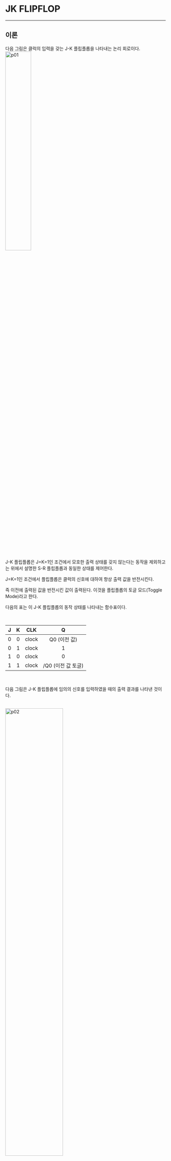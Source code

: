 # JK FLIPFLOP
---
## 이론

다음 그림은 클럭의 입력을 갖는 J-K 플립플롭을 나타내는 논리 회로이다.
<br>
<img src="./pds/jk01.png" alt="p01" style="width: 40%;"><br>
<br>


J-K 플립플롭은 J=K=1인 조건에서 모호한 출력 상태를 갖지 않는다는 동작을 제외하고는 위에서 설명한 S-R 플립플롭과 동일한 상태를 제어한다. 

J=K=1인 조건에서 플립플롭은 클럭의 신호에 대하여 항상 출력 값을 반전시킨다. 

즉 이전에 출력된 값을 반전시킨 값이 출력된다. 이것을 플립플롭의 토글 모드(Toggle Mode)라고 한다. 


다음의 표는 이 J-K 플립플롭의 동작 상태를 나타내는 함수표이다.

<br>

|J|K|CLK|Q|
|:---:|:---:|:---:|:---:|
|0|0|clock|Q0 (이전 값)|
|0|1|clock|1|
|1|0|clock|0|
|1|1|clock|/Q0 (이전 값 토글)|


<br>

다음 그림은 J-K 플립플롭에 임의의 신호를 입력하였을 때의 출력 결과를 나타낸 것이다.

<br>
<img src="./pds/jk02.png" alt="p02" style="width: 60%;"><br>
<br>


---
## **실습 목표 **

다음의 회로를 설계하여 실험해 보자.

<br>

<img src="./pds/jk03.png" alt="p03" style="width: 80%;">


<br>

이 회로의 동작 진리표은 다음과 같다. 

|J|K|CP|Q|
|:---:|:---:|:---:|:---:|
|0|0|clock|Q0 (이전 값)|
|0|1|clock|1|
|1|0|clock|0|
|1|1|clock|/Q0 (이전 값 토글)|


<br>

SACT 장비에서 확인하기 위하여 연결된 장치는 다음과 같다. 

|J|K|CP|Q|
|:---:|:---:|:---:|:---:|
|SW7|SW6|SW5|LED7|


<br>
<img src="./pds/sact-jk.png" alt="sact-jk" style="width: 60%;">

<br>



### **설계**

1. 실험을 위해 프로젝트 파일 <a href="./pds/JK_FF.zip" download>JK_FF.zip</a>을 준비한다. 
<br>

2. 다운로드된 프로젝트의 압축 파일을 d:\work 이동시킨 후, 압축을 푼다.

3. Quartus II를 실행키고, File> Open Project 메뉴를 선택한다. 

<br>

4. 위에서 압축을 푼 위치인, d:\work\JK_FF 폴더로 이동 후,JK_FF 프로젝트를 OPEN한다. 

<br>

5. File > Open 메뉴를 선택하여 JK_FF.bdf 파일을 불러오거나, 프로젝트 왼쪽의 JK_FF 부분을 마우스로 더블 클릭한다. 

<br>

6. 아래 그림과 같이 미완성된 도면이 보이는데, 실습 목표에서 설명한 도면으로 완성시키자. 

<img src="./pds/jk05.png" alt="p05" style="width: 80%;"><br>

<img src="./pds/jk03.png" alt="p01" style="width: 80%;"><br>

7. nand2 심볼을 블러오고, wire로 심볼을 연결시켜 회로를 완성시킨다.  

<img src="./pds/jk06.png" alt="p08" style="width: 80%;"><br>

<br>


### **컴파일**


8. File > Save 메뉴를 선택하여 저장하고, Processing > Start Compilation 메뉴를 선택하여 컴파일을 진행한다. 

이 컴파일 과정은 설계한 논리 회로에 오류가 없는 지를 검증하고, 프로그래밍 파일과 시뮬레이션 파일을 만드는 과정이다. 

<br><br>


### **시뮬레이션**

9. 컴파일 완료 후, File > Open 메뉴를 선택하고, 나타나는 Open File 창에서 오른쪽 아래 부분의 File Type을 All File(*.*)로 변경한 후, Wavefjkm.vwf 파일을 선택한다. 

10. 아래 그림과 같이 Wavefjkm 창에서, Simulation > Run Functiona Simulation 메뉴를 선택하여 Functional Simulation을 진행하여, 결과를 확인한다. 

<img src="./pds/ex10.png" alt="p11" style="width: 70%;"><br>

<img src="./pds/jk08.png" alt="p10" style="width: 80%;"><br>
<br>

### **하드웨어 동작 확인**

11. SACT 장비를 준비한다. USB 케이블과 파워 케이블을 연결하고, 전원 스위치를 눌러 장비에 전원을 인가시킨다. 

12. Quartus 소프트웨어에서 Tool > Programmer 메뉴를 선택한다.

13. Programmer창의 Hardware Setup이 USB Blaster가 연결되어 있는지 확인하고, Start 버튼을 눌러 프로그래밍 하고 장비에서 동작을 확인한다. 

<br>

14. 버튼 스위치를 동작시키고, 출력 결과를 LED에서 확인해 보자. 

SACT 장비에서 확인하기 위하여 연결된 장치는 다음과 같다. 

|J|K|CP|Q|
|:---:|:---:|:---:|:---:|
|SW7|SW6|SW5|LED7|


<br>
<img src="./pds/sact-jk.png" alt="sact-jk" style="width: 60%;">


<br>

